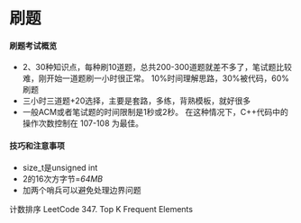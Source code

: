 # 刷题

#### 刷题考试概览

* 2、30种知识点，每种刷10道题，总共200-300道题就差不多了，笔试题比较难，刚开始一道题刷一小时很正常。 10%时间理解思路，30%被代码，60%刷题
* 三小时三道题+20选择，主要是套路，多练，背熟模板，就好很多
* 一般ACM或者笔试题的时间限制是1秒或2秒。 在这种情况下，C++代码中的操作次数控制在 107-108 为最佳。

#### 技巧和注意事项

* size\_t是unsigned int
*  2的16次方字节=_64MB_
* 加两个哨兵可以避免处理边界问题

计数排序 LeetCode 347. Top K Frequent Elements






